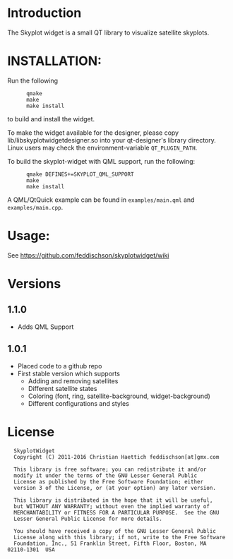 
Introduction
=============
The Skyplot widget is a small QT library to visualize satellite skyplots.



INSTALLATION:
===============


Run the following

```
      qmake
      make
      make install
```
to build and install the widget.

To make the widget available for the designer, please copy
lib/libskyplotwidgetdesigner.so into your qt-designer's library directory.
Linux users may check the environment-variable `QT_PLUGIN_PATH`.

To build the skyplot-widget with QML support, run the following:
```
      qmake DEFINES+=SKYPLOT_QML_SUPPORT
      make
      make install
```
A QML/QtQuick example can be found in `examples/main.qml` and `examples/main.cpp`.





Usage:
=========
See https://github.com/feddischson/skyplotwidget/wiki


Versions
==============

1.1.0
-----
 - Adds QML Support

1.0.1
------
 - Placed code to a github repo
 - First stable version which supports
    - Adding and removing satellites
    - Different satellite states
    - Coloring (font, ring, satellite-background, widget-background)
    - Different configurations and styles



License
===============
~~~~~~~~~~~~~~~~~~~~~~~~~~~~~~~~~~
  SkyplotWidget
  Copyright (C) 2011-2016 Christian Haettich feddischson[at]gmx.com

  This library is free software; you can redistribute it and/or
  modify it under the terms of the GNU Lesser General Public
  License as published by the Free Software Foundation; either
  version 3 of the License, or (at your option) any later version.

  This library is distributed in the hope that it will be useful,
  but WITHOUT ANY WARRANTY; without even the implied warranty of
  MERCHANTABILITY or FITNESS FOR A PARTICULAR PURPOSE.  See the GNU
  Lesser General Public License for more details.

  You should have received a copy of the GNU Lesser General Public
  License along with this library; if not, write to the Free Software
  Foundation, Inc., 51 Franklin Street, Fifth Floor, Boston, MA  02110-1301  USA
~~~~~~~~~~~~~~~~~~~~~~~~~~~~~~~~~~

